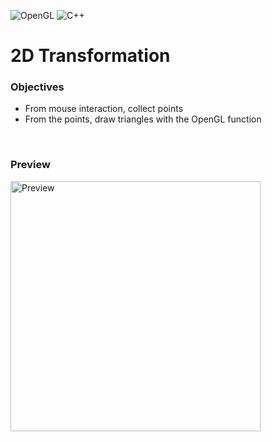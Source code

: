 ![OpenGL](https://img.shields.io/badge/OpenGL-%23FFFFFF.svg?style=for-the-badge&logo=opengl) ![C++](https://img.shields.io/badge/c++-%2300599C.svg?style=for-the-badge&logo=c%2B%2B&logoColor=white)
# 2D Transformation
### Objectives
* From mouse interaction, collect points
* From the points, draw triangles with the OpenGL function

<br />

### Preview
<img src="https://github.com/xpsa0421/2DTransformation/assets/71711432/8a5eb036-3347-4b55-9c4b-37e39e5942ac" alt="Preview" width="400"/>
